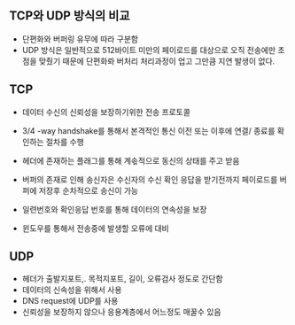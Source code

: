 ## TCP와 UDP 방식의 비교

- 단편화와 버퍼링 유무에 따라 구분함
- UDP 방식은 일반적으로 512바이트 미만의 페이로드를 대상으로 오직 전송에만 초점을 맞췄기 때문에 단편화롸 버처리 처리과정이 업고 그만큼 지연 발생이 없다.

## TCP

- 데이터 수신의 신뢰성을 보장하기위한 전송 프로토콜
- 3/4 -way handshake를 통해서 본격적인 통신 이전 또는 이후에 연결/ 종료를 확인하는 절차를 수행
- 헤더에 존재하는 플래그를 통해 계솏적으로 동신의 상태를 주고 받음
- 버퍼의 존재로 인해 송신자은 수신자의 수신 확인 응답을 받기전까지 페이로드를 버퍼에 저장후 순차적으로 송신이 가능
- 일련번호와 확인응답 번호를 통해 데이터의 연속성을 보장

- 윈도우를 통해서 전송중에 발생할 오류에 대비

## UDP

- 헤더가 출발지포트,. 목적지포트, 길이, 오류검사 정도로 간단함
- 데이터의 신속성을 위해서 사용
- DNS request에 UDP를 사용
- 신뢰성을 보장하지 않으나 응용계층에서 어느정도 매꿀수 있음
